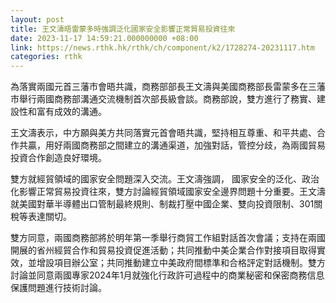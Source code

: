 ```yaml
---
layout: post
title: 王文濤晤雷蒙多時強調泛化國家安全影響正常貿易投資往來
date: 2023-11-17 14:59:21.000000000 +08:00
link: https://news.rthk.hk/rthk/ch/component/k2/1728274-20231117.htm
categories: rthk
---
```


為落實兩國元首三藩市會晤共識，商務部部長王文濤與美國商務部長雷蒙多在三藩市舉行兩國商務部溝通交流機制首次部長級會談。商務部說，雙方進行了務實、建設性和富有成效的溝通。

王文濤表示，中方願與美方共同落實元首會晤共識，堅持相互尊重、和平共處、合作共贏，用好兩國商務部之間建立的溝通渠道，加強對話，管控分歧，為兩國貿易投資合作創造良好環境。

雙方就經貿領域的國家安全問題深入交流。王文濤強調， 國家安全的泛化、政治化影響正常貿易投資往來，雙方討論經貿領域國家安全邊界問題十分重要。王文濤就美國對華半導體出口管制最終規則、制裁打壓中國企業、雙向投資限制、301關稅等表達關切。

雙方同意，兩國商務部將於明年第一季舉行商貿工作組對話首次會議；支持在兩國開展的省州經貿合作和貿易投資促進活動；共同推動中美企業合作對接項目取得實效，並增設項目辦公室；共同推動建立中美政府間標準和合格評定對話機制。雙方討論並同意兩國專家2024年1月就強化行政許可過程中的商業秘密和保密商務信息保護問題進行技術討論。

